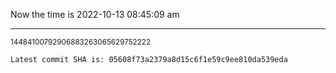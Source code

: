 Now the time is 2022-10-13 08:45:09 am

---

<small>14484100792906883263065629752222</small>

```txt
Latest commit SHA is: 05608f73a2379a8d15c6f1e59c9ee810da539eda
```
